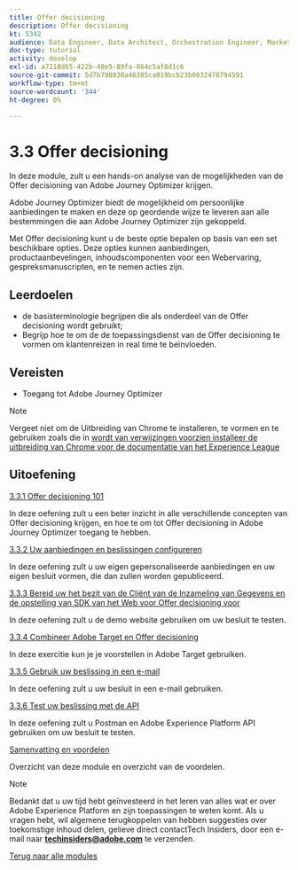 ```yaml
---
title: Offer decisioning
description: Offer decisioning
kt: 5342
audience: Data Engineer, Data Architect, Orchestration Engineer, Marketer
doc-type: tutorial
activity: develop
exl-id: a7218d65-422b-48e5-89fa-864c5af8d1c6
source-git-commit: 5d7b790830a46385ca019bcb23b0032478794591
workflow-type: tm+mt
source-wordcount: '344'
ht-degree: 0%

---
```


# 3.3 Offer decisioning

In deze module, zult u een hands-on analyse van de mogelijkheden van de Offer decisioning van Adobe Journey Optimizer krijgen.

Adobe Journey Optimizer biedt de mogelijkheid om persoonlijke aanbiedingen te maken en deze op geordende wijze te leveren aan alle bestemmingen die aan Adobe Journey Optimizer zijn gekoppeld.

Met Offer decisioning kunt u de beste optie bepalen op basis van een set beschikbare opties. Deze opties kunnen aanbiedingen, productaanbevelingen, inhoudscomponenten voor een Webervaring, gespreksmanuscripten, en te nemen acties zijn.

## Leerdoelen

- de basisterminologie begrijpen die als onderdeel van de Offer decisioning wordt gebruikt;
- Begrijp hoe te om de de toepassingsdienst van de Offer decisioning te vormen om klantenreizen in real time te beïnvloeden.

## Vereisten

- Toegang tot Adobe Journey Optimizer

>[!NOTE]
>
>Vergeet niet om de Uitbreiding van Chrome te installeren, te vormen en te gebruiken zoals die in [ wordt van verwijzingen voorzien installeer de uitbreiding van Chrome voor de documentatie van het Experience League ](../../gettingstarted/gettingstarted/ex1.md)

## Uitoefening

[3.3.1 Offer decisioning 101](./ex1.md)

In deze oefening zult u een beter inzicht in alle verschillende concepten van Offer decisioning krijgen, en hoe te om tot Offer decisioning in Adobe Journey Optimizer toegang te hebben.

[3.3.2 Uw aanbiedingen en beslissingen configureren](./ex2.md)

In deze oefening zult u uw eigen gepersonaliseerde aanbiedingen en uw eigen besluit vormen, die dan zullen worden gepubliceerd.

[3.3.3 Bereid uw het bezit van de Cliënt van de Inzameling van Gegevens en de opstelling van SDK van het Web voor Offer decisioning voor](./ex3.md)

In deze oefening zult u de demo website gebruiken om uw besluit te testen.

[3.3.4 Combineer Adobe Target en Offer decisioning](./ex4.md)

In deze exercitie kun je je voorstellen in Adobe Target gebruiken.

[3.3.5 Gebruik uw beslissing in een e-mail](./ex5.md)

In deze oefening zult u uw besluit in een e-mail gebruiken.

[3.3.6 Test uw beslissing met de API](./ex6.md)

In deze oefening zult u Postman en Adobe Experience Platform API gebruiken om uw besluit te testen.

[Samenvatting en voordelen](./summary.md)

Overzicht van deze module en overzicht van de voordelen.

>[!NOTE]
>
>Bedankt dat u uw tijd hebt geïnvesteerd in het leren van alles wat er over Adobe Experience Platform en zijn toepassingen te weten komt. Als u vragen hebt, wil algemene terugkoppelen van hebben suggesties over toekomstige inhoud delen, gelieve direct contactTech Insiders, door een e-mail naar **techinsiders@adobe.com** te verzenden.

[Terug naar alle modules](../../../overview.md)
